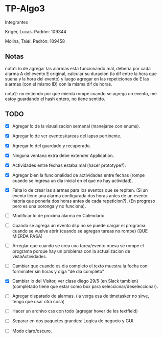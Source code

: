 # TP-Algo3

Integrantes
  
Kriger, Lucas. Padrón: 109344

Molina, Taiel. Padrón: 109458

## Notas

nota1: lo de agregar las alarmas esta funcionando mal, deberia por cada alarma A del evento E original, calcular su duracion (la dif entre la hora que suena
y la hora del evento) y luego agregar en las repeticiones de E las alarmas (con el mismo ID) con la misma dif de horas.

nota2: no entiendo por que mierda rompe cuando se agrega un evento, me estoy guardando el hash entero, no tiene sentido.

## TODO


- [X] Agregar lo de la visualizacion semanal (manejarse con enums).
- [X] Agregar lo de ver eventos/tareas del lapso pertinente.
- [X] Agregar lo del guardado y recuperado.
- [X] Ninguna ventana extra debe extender Application.
- [X] Actividades entre fechas estaba mal (hacer prototype?).
- [X] Agregar bien la funcionalidad de actividades entre fechas (rompe cuando se ingresa un dia inicial en el que no hay actividad).
- [X] Falta lo de crear las alarmas para los eventos que se repiten. (Si un evento tiene una alarma configurada dos horas antes de un evento habria que ponerla dos 
horas antes de cada repeticion?). (En progreso pero es una poronga y no funciona).
- [ ] Modificar lo de proxima alarma en Calendario.
- [ ] Cuando se agrega un evento dsp no se puede cargar el programa cuando se vuelve abrir (cuando se agregan tareas no rompe) (QUE MIERDA PASA)
- [ ] Arreglar que cuando se crea una tarea/evento nueva se rompe el programa porque hay un problema con la actualizacion de vistaActividades.
- [ ] Cambiar que cuando es dia completo el texto muestra la fecha con formmater sin horas y diga "de dia completo"
- [X] Cambiar lo del Visitor, ver clase diego 29/5 (en Slack tambien) (completado tiene que estar como box para seleccionar/deseleccionar).
- [ ] Agregar disparado de alarmas. (la verga esa de timetasker no sirve, tengo que usar otra cosa)
- [ ] Hacer un archivo css con todo (agregar hover de los textfield)
- [ ] Separar en dos paquetes grandes: Logica de negocio y GUI.
- [ ] Modo claro/oscuro.
 

